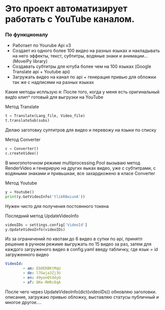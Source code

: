 # Это проект автоматизирует работать с YouTube каналом.

### По функционалу
- Работает по Yourube Api v3
- Создает из одного более 100 видео на разных языках и накладывать на него эффекты, текст, субтитры, водяные знаки и анимации... (MoveiPy library)
- Создавать субтитры для ютуба более чем на 100 языках (Google Translate api + Youtube api)
- Загружать видео на канал по api + генерация привью для обложки так же с надписями на разных языках

Какие методы испльзую я:
После того, когда у меня есть оригинальный видtо клип^ готовый для выгрузки на YouTube

Метод Translate
```python
t = Translate(Lang_file, Video_file)
t.translateSub(subs)
```
Делаю заготовку суптитров для видео и перевожу на языки по списку

Метод Converter
```python
c = Converter()
c.createVideo()
```
В многопоточном режиме multiprocessing.Pool вызываю метод RenderVideo и генерирую на других яыках видео, уже с субтитрами, с водяными знаками и привьшкаи, все захардкожено в класе Converter

Метод Youtube
```python
y = Youtube()
print(y.GetVideoInfo('tlikR8wiunA'))
```
Нужен чисто для получения постоянного токена

Последний метод UpdateVideoInfo
```python
videoIDs = settings.config['VideoId']
y.UpdateVideoInfo(videoIDs)
```
Из за ограничений по квотам до 6 видео в сутки по api, принятл решение в ручном режиме выгружать по 15 видео за раз, затем для каждого загруженого видео в config.yaml введу табличку, где язык = id загруженного видео
```yaml
VideoId:
        - am: EbOEKBKtMqU
        - de: l7Gwja3Zj3U
        - en: 49yenQtddyQ
        - af: QKe-RHRc8qA
```
После чего через UpdateVideoInfo(dict(videoIDs)) обновляю заголовки. описание, загружаю привью обложку, выставляю статусы публичный и многое другое....

